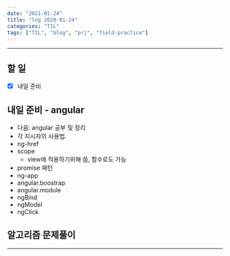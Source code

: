 ```yaml
---
date: "2021-01-24"
title: "log 2020-01-24"
categories: "TIL"
tags: ["TIL", "blog", "prj", "field-practice"]
---
```


----------

## 할 일

- [x] 내일 준비

## 내일 준비 - angular

- 다음: angular 공부 및 정리
- 각 지시자의 사용법.
- ng-href
- scope
  - view에 적용하기위해 씀, 함수로도 가능
- promise 패턴
- ng-app
- angular.boostrap
- angular.module
- ngBind
- ngModel
- ngClick

## 알고리즘 문제풀이

----------
